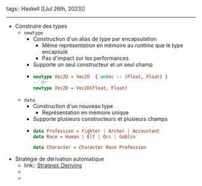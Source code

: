 tags:: Haskell
[[Jul 26th, 2023]]
***

- Construire des types
	- `newtype`
		- Construction d'un alias de type par encapsulation
			- Même représentation en mémoire au *runtime* que le type encapsulé
			- Pas d'impact sur les performances
		- Supporte un seul constructeur et un seul champ
		- ```haskell
		  newtype Vec2D = Vec2D  { unVec :: (Float, Float) }
		  -- Or
		  newtype Vec2D = Vec2D(Float, Float)
		  ```
	- `data`
		- Construction d'un nouveau type
			- Représentation en mémoire unique
		- Supporte plusieurs constructeurs et plusieurs champs
		- ```haskell
		  data Profession = Fighter | Archer | Accountant
		  data Race = Human | Elf | Orc | Goblin
		  
		  data Character = Character Race Profession
		  ```
- Stratégie de dérivation automatique
	- link:: [Strategic Deriving](https://kowainik.github.io/posts/deriving)
	-
	-